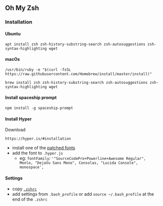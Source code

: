 ## Oh My Zsh

### Installation

#### Ubuntu

```shell
apt install zsh zsh-history-substring-search zsh-autosuggestions zsh-syntax-highlighting wget
```

#### macOs

```shell
/usr/bin/ruby -e "$(curl -fsSL https://raw.githubusercontent.com/Homebrew/install/master/install)"
```

```shell
brew install zsh zsh-history-substring-search zsh-autosuggestions zsh-syntax-highlighting wget
```

#### Install spaceship prompt

```shell
npm install -g spaceship-prompt
```

#### Install Hyper

Download

```
https://hyper.is/#installation
```

- install one of the [patched fonts](https://github.com/alanuecker/dotfiles/tree/master/shell/patched)
- add the font to `.hyper.js`
  - eg: `fontFamily`: `'"SourceCodePro+Powerline+Awesome Regular", Menlo, "DejaVu Sans Mono", Consolas, "Lucida Console", monospace',`

#### Settings

- copy [`.zshrc`](https://github.com/alanuecker/dotfiles/blob/master/shell/.zshrc)
- add settings from `.bash_profile` or add `source ~/.bash_profile` at the end of the `.zshrc`
